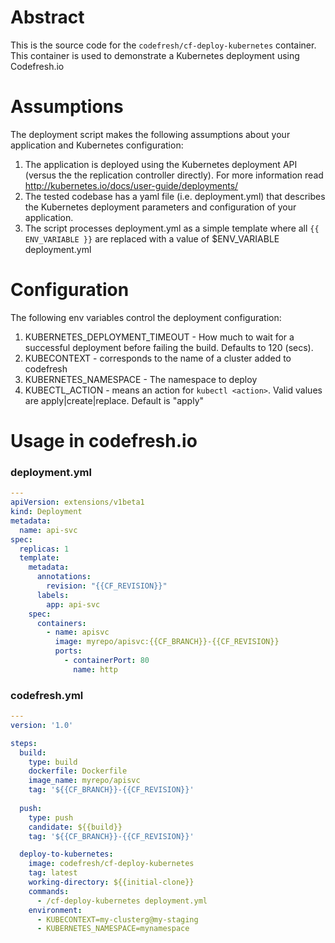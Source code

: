# Abstract

This is the source code for the `codefresh/cf-deploy-kubernetes` container.
This container is used to demonstrate a Kubernetes deployment using Codefresh.io

# Assumptions

The deployment script makes the following assumptions about your application and
Kubernetes configuration:

1. The application is deployed using the Kubernetes deployment API (versus the
the replication controller directly). For more information read
http://kubernetes.io/docs/user-guide/deployments/
2. The tested codebase has a yaml file (i.e. deployment.yml) that describes the Kubernetes deployment
parameters and configuration of your application.
3. The script processes deployment.yml as a simple template where all `{{ ENV_VARIABLE }}` are replaced with a value of $ENV_VARIABLE deployment.yml

# Configuration

The following env variables control the deployment configuration:

1. KUBERNETES_DEPLOYMENT_TIMEOUT - How much to wait for a successful deployment before failing the build. Defaults to 120 (secs).
2. KUBECONTEXT - corresponds to the name of a cluster added to codefresh
3. KUBERNETES_NAMESPACE - The namespace to deploy
4. KUBECTL_ACTION - means an action for `kubectl <action>`. Valid values are apply|create|replace. Default is "apply"

# Usage in codefresh.io

### deployment.yml

```yaml
---
apiVersion: extensions/v1beta1
kind: Deployment
metadata:
  name: api-svc
spec:
  replicas: 1
  template:
    metadata:
      annotations:
        revision: "{{CF_REVISION}}"
      labels:
        app: api-svc
    spec:
      containers:
        - name: apisvc
          image: myrepo/apisvc:{{CF_BRANCH}}-{{CF_REVISION}}
          ports:
            - containerPort: 80
              name: http

```

### codefresh.yml
```yaml
---
version: '1.0'

steps:
  build:
    type: build
    dockerfile: Dockerfile
    image_name: myrepo/apisvc
    tag: '${{CF_BRANCH}}-{{CF_REVISION}}'
    
  push:
    type: push
    candidate: ${{build}}
    tag: '${{CF_BRANCH}}-{{CF_REVISION}}'

  deploy-to-kubernetes:
    image: codefresh/cf-deploy-kubernetes
    tag: latest
    working-directory: ${{initial-clone}}
    commands:
      - /cf-deploy-kubernetes deployment.yml
    environment:
      - KUBECONTEXT=my-clusterg@my-staging
      - KUBERNETES_NAMESPACE=mynamespace
```
